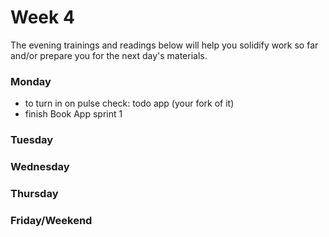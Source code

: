 # Week 4

The evening trainings and readings below will help you solidify work so far and/or prepare you for the next day's materials.

### Monday

* to turn in on pulse check: todo app (your fork of it)
* finish Book App sprint 1

### Tuesday

### Wednesday

### Thursday

### Friday/Weekend
